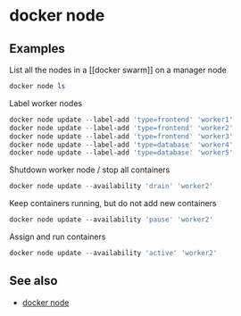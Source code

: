 # docker node

## Examples

List all the nodes in a [[docker swarm]] on a manager node
```powershell
docker node ls
```

Label worker nodes
```powershell
docker node update --label-add 'type=frontend' 'worker1'
docker node update --label-add 'type=frontend' 'worker2'
docker node update --label-add 'type=frontend' 'worker3'
docker node update --label-add 'type=database' 'worker4'
docker node update --label-add 'type=database' 'worker5'
```

Shutdown worker node / stop all containers
```powershell
docker node update --availability 'drain' 'worker2'
```

Keep containers running, but do not add new containers
```powershell
docker node update --availability 'pause' 'worker2'
```

Assign and run containers
```powershell
docker node update --availability 'active' 'worker2'
```

## See also

- [docker node](https://docs.docker.com/engine/reference/commandline/node/)